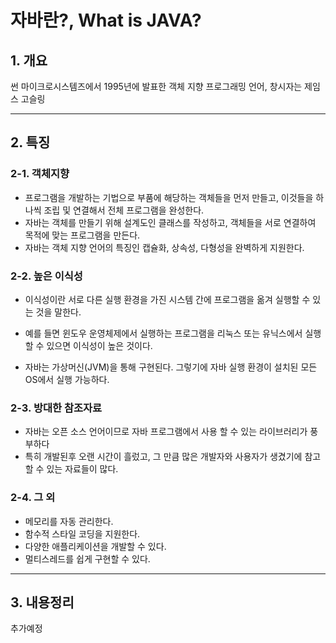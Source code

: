 자바란?, What is JAVA?
======================


## 1. 개요


썬 마이크로시스템즈에서 1995년에 발표한 객체 지향 프로그래밍 언어, 창시자는 제임스 고슬링

****

 ## 2. 특징

 ### 2-1. 객체지향

* 프로그램을 개발하는 기법으로 부품에 해당하는 객체들을 먼저 만들고, 이것들을 하나씩 조립 및 연결해서 전체 프로그램을 완성한다.
* 자바는 객체를 만들기 위해 설계도인 클래스를 작성하고, 객체들을 서로 연결하여 목적에 맞는 프로그램을 만든다.
* 자바는 객체 지향 언어의 특징인 캡슐화, 상속성, 다형성을 완벽하게 지원한다.



### 2-2. 높은 이식성

* 이식성이란 서로 다른 실행 환경을 가진 시스템 간에 프로그램을 옮겨 실행할 수 있는 것을 말한다.
* 예를 들면 윈도우 운영체제에서 실행하는 프로그램을 리눅스 또는 유닉스에서 실행할 수 있으면 이식성이 높은 것이다.

* 자바는 가상머신(JVM)을 통해 구현된다. 그렇기에 자바 실행 환경이 설치된 모든 OS에서 실행 가능하다.



### 2-3. 방대한 참조자료

* 자바는 오픈 소스 언어이므로 자바 프로그램에서 사용 할 수 있는 라이브러리가 풍부하다
* 특히 개발된후 오랜 시간이 흘렀고, 그 만큼 많은 개발자와 사용자가 생겼기에 참고할 수 있는 자료들이 많다.



### 2-4. 그 외

* 메모리를 자동 관리한다.
* 함수적 스타일 코딩을 지원한다.
* 다양한 애플리케이션을 개발할 수 있다.
* 멀티스레드를 쉽게 구현할 수 있다.

****

  ## 3. 내용정리

추가예정